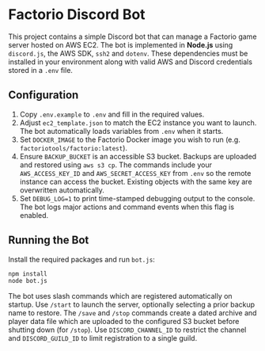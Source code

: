 # Factorio Discord Bot

This project contains a simple Discord bot that can manage a Factorio game server hosted on AWS EC2. The bot is implemented in **Node.js** using `discord.js`, the AWS SDK, `ssh2` and `dotenv`. These dependencies must be installed in your environment along with valid AWS and Discord credentials stored in a `.env` file.

## Configuration

1. Copy `.env.example` to `.env` and fill in the required values.
2. Adjust `ec2_template.json` to match the EC2 instance you want to launch.
   The bot automatically loads variables from `.env` when it starts.
3. Set `DOCKER_IMAGE` to the Factorio Docker image you wish to run
   (e.g. `factoriotools/factorio:latest`).
4. Ensure `BACKUP_BUCKET` is an accessible S3 bucket. Backups are uploaded and
   restored using `aws s3 cp`. The commands include your `AWS_ACCESS_KEY_ID`
   and `AWS_SECRET_ACCESS_KEY` from `.env` so the remote instance can access the
   bucket. Existing objects with the same key are overwritten automatically.
5. Set `DEBUG_LOG=1` to print time-stamped debugging output to the console. The bot logs major actions and command events when this flag is enabled.

## Running the Bot

Install the required packages and run `bot.js`:

```bash
npm install
node bot.js
```

The bot uses slash commands which are registered automatically on startup. Use
`/start` to launch the server, optionally selecting a prior backup name to
restore. The `/save` and `/stop` commands create a dated archive and player data
file which are uploaded to the configured S3 bucket before shutting down (for
`/stop`). Use `DISCORD_CHANNEL_ID` to restrict the channel and
`DISCORD_GUILD_ID` to limit registration to a single guild.
